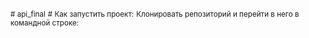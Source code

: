 <small># api_final</small>
<small># Как запустить проект:</small>
<small>Клонировать репозиторий и перейти в него в командной строке:</small>
